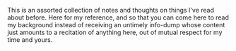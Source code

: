 This is an assorted collection of notes and thoughts on things I've read about before. Here for my reference, and so that you can come here to read my background instead of receiving an untimely info-dump whose content just amounts to a recitation of anything here, out of mutual respect for my time and yours.
